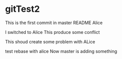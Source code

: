 # gitTest2
This is the first commit in master
README Alice

I switched to Alice
This produce some conflict

This shoud create some problem with ALice

test rebase with alice
Now master is adding something
